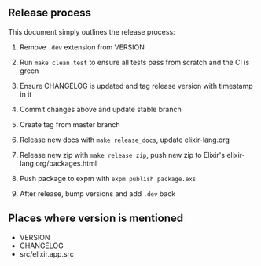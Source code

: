 ## Release process

This document simply outlines the release process:

1) Remove `.dev` extension from VERSION

2) Run `make clean test` to ensure all tests pass from scratch and the CI is green

3) Ensure CHANGELOG is updated and tag release version with timestamp in it

4) Commit changes above and update stable branch

5) Create tag from master branch

6) Release new docs with `make release_docs`, update elixir-lang.org

7) Release new zip with `make release_zip`, push new zip to Elixir's elixir-lang.org/packages.html

8) Push package to expm with `expm publish package.exs`

9) After release, bump versions and add `.dev` back

## Places where version is mentioned

* VERSION
* CHANGELOG
* src/elixir.app.src
